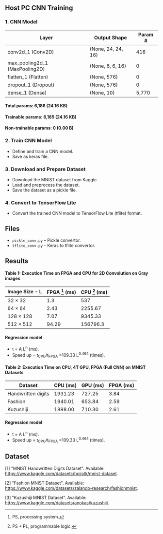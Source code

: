 ## Host PC CNN Training 
### 1. CNN Model 
| Layer                              | Output  Shape     | Param #     |
|------------                        |-----------------  |------------ |
| conv2d_1 (Conv2D)                  |(None, 24, 24, 16) |416          | 
| max_pooling2d_1 (MaxPooling2D)     |(None, 6, 6, 16)   |0            | 
| flatten_1 (Flatten)                |(None, 576)        |0            |
| dropout_1 (Dropout)                |(None, 576)        |0            |
| dense_1 (Dense)                    |(None, 10)         |5,770        |
#### Total params: 6,186 (24.16 KB)
#### Trainable params: 6,185 (24.16 KB)
#### Non-trainable params: 0 (0.00 B)

### 2. Train CNN Model
- Define and train a CNN model.
- Save as keras file.

### 3. Download and Prepare Dataset
- Download the MNIST dataset from Kaggle.
- Load and preprocess the dataset.
- Save the dataset as a pickle file.

### 4. Convert to TensorFlow Lite
- Convert the trained CNN model to TensorFlow Lite (tflite) format.

## Files
- `pickle_conv.py` – Pickle convertor.
- `tflite_conv.py` – Keras to tflite convertor.

## Results
#### Table 1: Execution Time on FPGA and CPU for 2D Convolution on Gray images

| Image Size - L | FPGA [^1] (ms) | CPU [^2] (ms)     |
|------------|-----------------|------------|
| 32 × 32    |1.3              |537         | 
| 64 × 64    |2.43             |2255.67     | 
| 128 × 128  |7.07             |9345.33     | 
| 512 × 512  |94.29            |156796.3    |

#### Regression model
- t = A L<sup>n</sup> (ms).
- Speed up = t<sub>CPU</sub>/t<sub>FPGA</sub> =109.33 L<sup>0.464</sup> (times).
[^1]: PS, processing system.
[^2]: PS + PL, programmable logic.

#### Table 2: Execution Time on CPU, 4T GPU, FPGA (Full CNN) on MNIST Datasets

| Dataset                | CPU (ms) | GPU (ms)     | FPGA (ms)  |
|------------            |------------|------------|------------|
| Handwritten digits     |1931.23     |727.25      | 3.84       |
| Fashion                |1940.01     |653.84      | 2.59       |
| Kuzushiji              |1898.00     |710.30      | 2.61       |


#### Regression model
- t = A L<sup>n</sup> (ms).
- Speed up = t<sub>CPU</sub>/t<sub>FPGA</sub> =109.33 L<sup>0.464</sup> (times).
[^1]: PS, processing system.
[^2]: PS + PL, programmable logic.

## Dataset

[1] "MNIST Handwritten Digits Dataset". Available: https://www.kaggle.com/datasets/hojjatk/mnist-dataset.

[2] "Fashion MNIST Dataset". Available: https://www.kaggle.com/datasets/zalando-research/fashionmnist.

[3] "Kuzushiji MNIST Dataset". Available: https://www.kaggle.com/datasets/anokas/kuzushiji.
